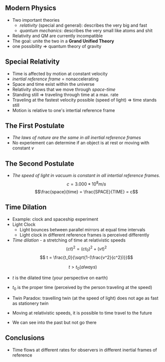 ## Modern Physics
- Two important theories
	- _relativity_ (special and general): describes the very big and fast
	- _quantum mechanics_: describes the very small like atoms and shit
- Relativity and QM are currently incompatible
- The goal: unite the two in a **Grand Unified Theory**
- one possibility => quantum theory of gravity

## Special Relativity
- Time is affected by motion at constant velocity
- _inertial reference frame_ = nonaccelerating
- Space and time exist within the universe
- Relativity shows that we move through _space-time_
- Standing still => traveling through time at a max. rate
- Traveling at the fastest velocity possible (speed of light) => time stands still
- Motion is relative to one's intertial reference frame

## The First Postulate
- _The laws of nature are the same in all inertial reference frames_
- No experiement can determine if an object is at rest or moving with constant _v_

## The Second Postulate
- _The speed of light in vacuum is constant in all intertial reference frames._
 $$c = 3.000 * 10^8 m/s$$
 $$\frac{space}{time} = \frac{SPACE}{TIME} = c$$

## Time Dilation
- Example: clock and spaceship experiment
- Light Clock
	- Light bounces between parallel mirrors at equal time intervals
	- Light clock in different reference frames is perceived differently
- _Time dilation_ - a stretching of time at relativistic speeds
$$ (ct)^2 = (ct_0)^2 + (vt)^2$$
$$ t = \frac{t_0}{\sqrt{1-(\frac{v^2}{c^2})}}$$

$$t > t_0 (always)$$
- $t$ is the dilated time (your perspective on earth)
- $t_0$ is the proper time (perceived by the person traveling at the speed)

- Twin Paradox: travelling twin (at the speed of light) does not age as fast as stationery twin
- Moving at relativistic speeds, it is possible to time travel to the future
- We can see into the past but not go there

## Conclusions
- Time flows at different rates for observers in different inertial frames of reference